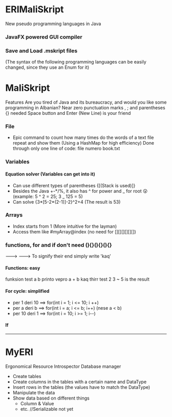 # ERIMaliSkript
New pseudo programming languages in Java

### JavaFX powered GUI compiler
### Save and Load .mskript files
(The syntax of the following programming languages can be easily changed, since they use an Enum for it)
# MaliSkript
Features
Are you tired of Java and its bureaucracy, and would you like some programming in Albanian?
Near zero punctuation marks , ; and parentheses {}[]() needed
Space button and Enter (New Line) is your friend


### File
- Epic command to count how many times do the words of a text file repeat and show them (Using a HashMap for high efficiency)
Done through only one line of code: file numero book.txt

### Variables
#### Equation solver (Variables can get into it)
- Can use different types of parentheses {[(Stack is used)]}
- Besides the Java +-*/%, it also has ^ for power and _ for root 😲 (example: 5 ^ 2 = 25; 3 _ 125 = 5)
- Can solve {3*[5-2*(2-1)]-2}^2+4 (The result is 53)



### Arrays
- Index starts from 1 (More intuitive for the layman)
- Access them like #myArray@index (no need for [][][][][][])

### functions, for and if don't need (){}(){}(){}
---> 
---> To signify their end simply write 'kaq'
#### Functions: easy
funksion test a b
printo vepro a + b
kaq
thirr test 2 3
~ 5 is the result
#### For cycle: simplified
- per 1 deri 10 ==> for(int i = 1; i <= 10; i ++)
- per a deri b ==> for(int i = a; i <= b; i++) (nese a < b)
- per 10 deri 1 ==> for(int i = 10; i >= 1; i--)
#### If
---------------------------------------------------
# MyERI
Ergonomical Resource Introspector
Database manager

- Create tables
- Create columns in the tables with a certain name and DataType
- Insert rows in the tables (the values have to match the DataType)
- Manipulate the data
- Show data based on different things
  - Column & Value
  - etc.
//Serializable not yet
